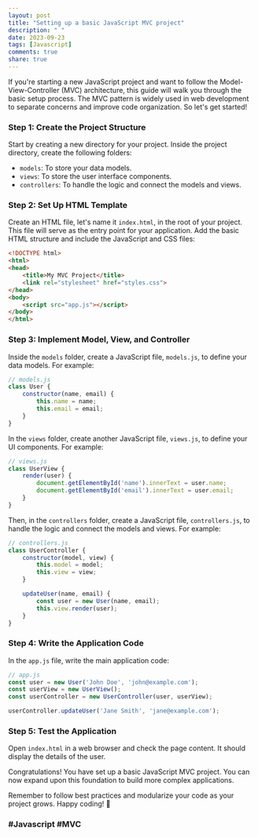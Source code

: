 ```yaml
---
layout: post
title: "Setting up a basic JavaScript MVC project"
description: " "
date: 2023-09-23
tags: [Javascript]
comments: true
share: true
---
```


If you're starting a new JavaScript project and want to follow the Model-View-Controller (MVC) architecture, this guide will walk you through the basic setup process. The MVC pattern is widely used in web development to separate concerns and improve code organization. So let's get started!

### Step 1: Create the Project Structure

Start by creating a new directory for your project. Inside the project directory, create the following folders:

- `models`: To store your data models.
- `views`: To store the user interface components.
- `controllers`: To handle the logic and connect the models and views.

### Step 2: Set Up HTML Template

Create an HTML file, let's name it `index.html`, in the root of your project. This file will serve as the entry point for your application. Add the basic HTML structure and include the JavaScript and CSS files:

```html
<!DOCTYPE html>
<html>
<head>
    <title>My MVC Project</title>
    <link rel="stylesheet" href="styles.css">
</head>
<body>
    <script src="app.js"></script>
</body>
</html>
```

### Step 3: Implement Model, View, and Controller

Inside the `models` folder, create a JavaScript file, `models.js`, to define your data models. For example:

```javascript
// models.js
class User {
    constructor(name, email) {
        this.name = name;
        this.email = email;
    }
}
```

In the `views` folder, create another JavaScript file, `views.js`, to define your UI components. For example:

```javascript
// views.js
class UserView {
    render(user) {
        document.getElementById('name').innerText = user.name;
        document.getElementById('email').innerText = user.email;
    }
}
```

Then, in the `controllers` folder, create a JavaScript file, `controllers.js`, to handle the logic and connect the models and views. For example:

```javascript
// controllers.js
class UserController {
    constructor(model, view) {
        this.model = model;
        this.view = view;
    }

    updateUser(name, email) {
        const user = new User(name, email);
        this.view.render(user);
    }
}
```

### Step 4: Write the Application Code

In the `app.js` file, write the main application code:

```javascript
// app.js
const user = new User('John Doe', 'john@example.com');
const userView = new UserView();
const userController = new UserController(user, userView);

userController.updateUser('Jane Smith', 'jane@example.com');
```

### Step 5: Test the Application

Open `index.html` in a web browser and check the page content. It should display the details of the user.

Congratulations! You have set up a basic JavaScript MVC project. You can now expand upon this foundation to build more complex applications.

Remember to follow best practices and modularize your code as your project grows. Happy coding! 🚀

### #Javascript #MVC